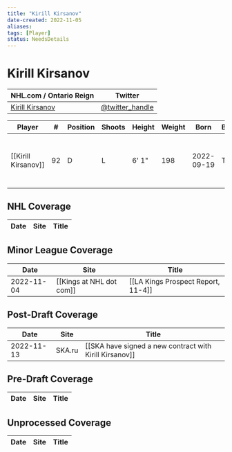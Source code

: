 ```yaml
---
title: "Kirill Kirsanov"
date-created: 2022-11-05
aliases: 
tags: [Player]
status: NeedsDetails
---
```


# Kirill Kirsanov

| NHL.com / Ontario Reign                                                         | Twitter                                 |
| ------------------------------------------------------------------------------- | --------------------------------------- |
| [Kirill Kirsanov](https://www.eliteprospects.com/player/542519/kirill-kirsanov) | [@twitter_handle](https://twitter.com/) |

| Player             | \#  | Position | Shoots | Height | Weight | Born       | Birthplace | Draft                      |
| ------------------ | --- | -------- | ------ | ------ | ------ | ---------- | ---------- | -------------------------- |
| [[Kirill Kirsanov]] | 92  | D        | L      | 6' 1"  | 198    | 2022-09-19 | Tver, RUS  | LAK 3rd Rd 2021 84 overall |



## NHL  Coverage
| Date | Site | Title |
| ---- | ---- | ----- |



## Minor League Coverage
| Date       | Site                 | Title                              |
| ---------- | -------------------- | ---------------------------------- |
| 2022-11-04 | [[Kings at NHL dot com]] | [[LA Kings Prospect Report, 11-4]] |



## Post-Draft Coverage
| Date | Site | Title |
| ---- | ---- | ----- |
| 2022-11-13 | SKA.ru | [[SKA have signed a new contract with Kirill Kirsanov]] |


## Pre-Draft Coverage
| Date | Site | Title |
| ---- | ---- | ----- |


## Unprocessed Coverage
| Date | Site | Title |
| ---- | ---- | ----- |
